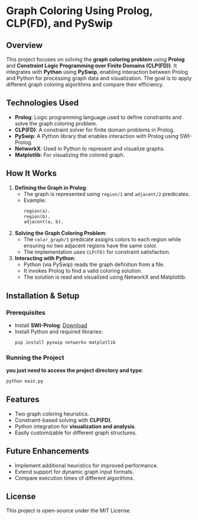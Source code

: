 # Graph Coloring Using Prolog, CLP(FD), and PySwip

## Overview
This project focuses on solving the **graph coloring problem** using **Prolog** and **Constraint Logic Programming over Finite Domains (CLP(FD))**. It integrates with **Python** using **PySwip**, enabling interaction between Prolog and Python for processing graph data and visualization. The goal is to apply different graph coloring algorithms and compare their efficiency.

## Technologies Used
- **Prolog**: Logic programming language used to define constraints and solve the graph coloring problem.
- **CLP(FD)**: A constraint solver for finite domain problems in Prolog.
- **PySwip**: A Python library that enables interaction with Prolog using SWI-Prolog.
- **NetworkX**: Used in Python to represent and visualize graphs.
- **Matplotlib**: For visualizing the colored graph.

## How It Works
1. **Defining the Graph in Prolog**:
   - The graph is represented using `region/1` and `adjacent/2` predicates.
   - Example:
     ```prolog
     region(a).
     region(b).
     adjacent(a, b).
     ```
2. **Solving the Graph Coloring Problem**:
   - The `color_graph/1` predicate assigns colors to each region while ensuring no two adjacent regions have the same color.
   - The implementation uses `CLP(FD)` for constraint satisfaction.
3. **Interacting with Python**:
   - Python (via PySwip) reads the graph definition from a file.
   - It invokes Prolog to find a valid coloring solution.
   - The solution is read and visualized using NetworkX and Matplotlib.



## Installation & Setup
### Prerequisites
- Install **SWI-Prolog**: [Download](https://www.swi-prolog.org/Download.html)
- Install Python and required libraries:
  ```sh
  pip install pyswip networkx matplotlib
  ```

### Running the Project

   **you just need to access the project directory and type**:
   ```sh
   python main.py
   ```

## Features
- Two graph coloring heuristics.
- Constraint-based solving with **CLP(FD)**.
- Python integration for **visualization and analysis**.
- Easily customizable for different graph structures.

## Future Enhancements
- Implement additional heuristics for improved performance.
- Extend support for dynamic graph input formats.
- Compare execution times of different algorithms.

## License
This project is open-source under the MIT License.

